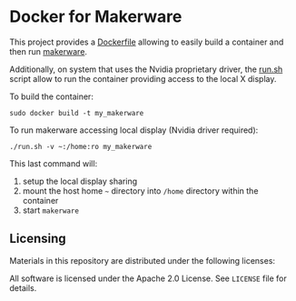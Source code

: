 Docker for Makerware
====================

This project provides a [Dockerfile](https://docs.docker.com/reference/builder/) allowing to easily build a container and then run [makerware](https://www.makerbot.com/desktop).

Additionally, on system that uses the Nvidia proprietary driver, the [run.sh](https://github.com/thewtex/docker-opengl-nvidia/blob/master/run.sh) script allow to run the container providing access to the local X display.



To build the container:

```
sudo docker build -t my_makerware 
```


To run makerware accessing local display (Nvidia driver required):

```
./run.sh -v ~:/home:ro my_makerware
```

This last command will:
1. setup the local display sharing
2. mount the host home `~` directory into `/home` directory within the container
3. start `makerware`

Licensing
---------

Materials in this repository are distributed under the following licenses:

  All software is licensed under the Apache 2.0 License.
  See `LICENSE` file for details.
